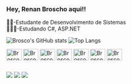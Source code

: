 ### Hey, Renan Broscho aqui!!<br>

👨‍🎓-Estudante de Desenvolvimento de Sistemas <br>
🧑🏼‍🎓-Estudando C#, ASP.NET

![Brosco's GitHub stats](https://github-readme-stats.vercel.app/api?username=BroscoRenan&show_icons=true&theme=merko&count_private=true)
![Top Langs](https://github-readme-stats.vercel.app/api/top-langs/?username=BroscoRenan&langs_count=16&theme=merko&layout=compact)

<div style="display: inline_block">
<img align="center" alt="Brosco-Csharp" height="30" width="40" src="https://cdn.jsdelivr.net/gh/devicons/devicon/icons/csharp/csharp-original.svg" />
<img align="center" alt="Brosco-HTML5" height="30" width="40" src="https://cdn.jsdelivr.net/gh/devicons/devicon/icons/html5/html5-original-wordmark.svg" />
<img align="center" alt="Brosco-CSS3" height="30" width="40" src="https://cdn.jsdelivr.net/gh/devicons/devicon/icons/css3/css3-original-wordmark.svg" />
<img align="center" alt="Brosco-Dart" height="30" width="40" src="https://cdn.jsdelivr.net/gh/devicons/devicon/icons/dart/dart-plain-wordmark.svg" />
<img align="center" alt="Brosco-Flutter" height="30" width="40" src="https://cdn.jsdelivr.net/gh/devicons/devicon/icons/flutter/flutter-original.svg" />
<img align="center" alt="Brosco-MySQL" height="30" width="40" src="https://cdn.jsdelivr.net/gh/devicons/devicon/icons/mysql/mysql-original-wordmark.svg" />
<img align="center" alt="Brosco-PHP" height="30" width="40" src="https://cdn.jsdelivr.net/gh/devicons/devicon/icons/php/php-plain.svg" />       
</div>    

##
<div>
  <a href="https://www.instagram.com/broscorenan/" target="_blank"><img src="https://img.shields.io/badge/Instagram-E4405F?style=for-the-badge&logo=instagram&logoColor=white" target="_blank"></a>
  <a href="https://twitter.com/RenanBrosco" target="_blank"><img src="https://img.shields.io/badge/Twitter-1DA1F2?style=for-the-badge&logo=twitter&logoColor=white" target="_blank"></a>
  <a href="https://mail.google.com/mail/u/0/#inbox" target="_blank"><img src="https://img.shields.io/badge/Gmail-D14836?style=for-the-badge&logo=gmail&logoColor=white" target="_blank"></a>
</div>  

